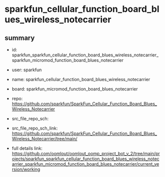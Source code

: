 # sparkfun_cellular_function_board_blues_wireless_notecarrier
 
## summary 
* id: sparkfun_sparkfun_cellular_function_board_blues_wireless_notecarrier_sparkfun_micromod_function_board_blues_notecarrier
* user: sparkfun
* name: sparkfun_cellular_function_board_blues_wireless_notecarrier
* board: sparkfun_micromod_function_board_blues_notecarrier
* repo: https://github.com/sparkfun/SparkFun_Cellular_Function_Board_Blues_Wireless_Notecarrier



* src_file_repo_sch: 
* src_file_repo_sch_link: https://github.com/sparkfun/SparkFun_Cellular_Function_Board_Blues_Wireless_Notecarrier/tree/main/
* full details link: https://github.com/oomlout/oomlout_oomp_project_bot_v_2/tree/main/projects/sparkfun_sparkfun_cellular_function_board_blues_wireless_notecarrier_sparkfun_micromod_function_board_blues_notecarrier/current_version/working  







